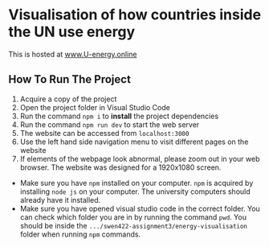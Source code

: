 # Visualisation of how countries inside the UN use energy

This is hosted at www.U-energy.online

## How To Run The Project

1. Acquire a copy of the project
2. Open the project folder in Visual Studio Code
3. Run the command ```npm i``` to **install** the project dependencies 
4. Run the command ```npm run dev``` to start the web server
5. The website can be accessed from ```localhost:3000```
6. Use the left hand side navigation menu to visit different pages on the website 
7. If elements of the webpage look abnormal, please zoom out in your web browser. The website was designed for a 1920x1080 screen.

- Make sure you have ```npm``` installed on your computer. ```npm``` is acquired by installing ```node js``` on your computer. The university computers should already have it installed. 
- Make sure you have opened visual studio code in the correct folder. You can check which folder you are in by running the command ```pwd```. You should be inside the ```.../swen422-assignment3/energy-visualisation``` folder when running ```npm``` commands.
